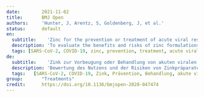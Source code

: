 ```yaml
---
date:        2021-11-02
title:       BMJ Open
authors:     'Hunter, J, Arentz, S, Goldenberg, J, et al.'
status:      default
en:
  subtitle:    'Zinc for the prevention or treatment of acute viral respiratory tract infections in adults: a rapid systematic review and meta-analysis of randomised controlled trials'
  description: 'To evaluate the benefits and risks of zinc formulations compared with controls for prevention or treatment of acute viral respiratory tract infections (RTIs) in adults. Seventeen English and Chinese databases were searched in April/May 2020 for randomised controlled trials (RCTs), and from April/May 2020 to August 2020 for SARS-CoV-2 RCTs. Cochrane rapid review methods were applied. Quality appraisals used the Risk of Bias 2.0 and Grading of Recommendations, Assessment, Development and Evaluation (GRADE) approach. Twenty-eight RCTs with 5446 participants were identified. None were specific to SARS-CoV-2. Compared with placebo, oral or intranasal zinc prevented 5 RTIs per 100 person-months. Sublingual zinc did not prevent clinical colds following human rhinovirus inoculations. On average, symptoms resolved 2 days earlier with sublingual or intranasal zinc compared with placebo and 19 more adults per 100 were likely to remain symptomatic on day 7 without zinc. There were clinically significant reductions in day 3 symptom severity scores, but not average daily symptom severity scores. Non-serious adverse events (AEs) (eg, nausea, mouth/nasal irritation) were higher. Compared with active controls, there were no differences in illness duration or AEs. No serious AEs were reported in the 25 RCTs that monitored them. In adult populations unlikely to be zinc deficient, there was some evidence suggesting zinc might prevent RTIs symptoms and shorten duration. Non-serious AEs may limit tolerability for some. The comparative efficacy/effectiveness of different zinc formulations and doses were unclear. The GRADE-certainty/quality of the evidence was limited by a high risk of bias, small sample sizes and/or heterogeneity. Further research, including SARS-CoV-2 clinical trials is warranted.'
  tags: [SARS-CoV-2, COVID-19, zinc, prevention, treatment, acute viral respiratory tract infections]
de: 
  subtitle:    'Zink zur Vorbeugung oder Behandlung von akuten viralen Atemwegsinfektionen bei Erwachsenen: eine schnelle systematische Überprüfung und Meta-Analyse von randomisierten kontrollierten Studien'
  description: 'Bewertung des Nutzens und der Risiken von Zinkpräparaten im Vergleich zu Kontrollen zur Vorbeugung oder Behandlung von akuten viralen Atemwegsinfektionen (RTIs) bei Erwachsenen. Siebzehn englische und chinesische Datenbanken wurden im April/Mai 2020 nach randomisierten kontrollierten Studien (RCTs) und von April/Mai 2020 bis August 2020 nach SARS-CoV-2 RCTs durchsucht. Es wurden die Methoden des Cochrane Rapid Review angewendet. Die Qualitätsbewertung erfolgte nach dem Ansatz Risk of Bias 2.0 und Grading of Recommendations, Assessment, Development and Evaluation (GRADE). Es wurden achtundzwanzig RCTs mit 5446 Teilnehmern identifiziert. Keine war spezifisch für SARS-CoV-2. Im Vergleich zu Placebo verhinderte orales oder intranasales Zink 5 RTIs pro 100 Personenmonate. Sublinguales Zink verhinderte keine klinischen Erkältungen nach Impfungen mit humanen Rhinoviren. Im Durchschnitt klangen die Symptome mit sublingualem oder intranasalem Zink im Vergleich zu Placebo 2 Tage früher ab, und 19 Erwachsene pro 100 Personenmonate waren am Tag 7 ohne Zink wahrscheinlich weiterhin symptomatisch. Es gab eine klinisch signifikante Verringerung des Schweregrads der Symptome an Tag 3, nicht jedoch des durchschnittlichen täglichen Schweregrads der Symptome. Nicht schwerwiegende unerwünschte Ereignisse (z. B. Übelkeit, Mund-/Nasenreizung) traten häufiger auf. Im Vergleich zu den aktiven Kontrollen gab es keine Unterschiede hinsichtlich der Krankheitsdauer oder der Nebenwirkungen. In den 25 RCTs, in denen sie beobachtet wurden, wurden keine schwerwiegenden unerwünschten Ereignisse gemeldet. Bei erwachsenen Bevölkerungsgruppen, bei denen ein Zinkmangel unwahrscheinlich ist, gab es einige Hinweise darauf, dass Zink die Symptome von RTIs verhindern und die Krankheitsdauer verkürzen könnte. Nicht schwerwiegende Nebenwirkungen können die Verträglichkeit für manche Menschen einschränken. Die vergleichende Wirksamkeit/Wirksamkeit verschiedener Zinkformulierungen und -dosen war unklar. Die GRADE-Sicherheit/Qualität der Nachweise wurde durch ein hohes Risiko der Verzerrung, kleine Stichprobengrößen und/oder Heterogenität eingeschränkt. Weitere Forschung, einschließlich klinischer Studien zu SARS-CoV-2, ist gerechtfertigt.'
  tags:   [SARS-CoV-2, COVID-19, Zink, Prävention, Behandlung, akute virale Infektionen der Atemwege]
group:       "Treatments"
credit:      https://doi.org/10.1136/bmjopen-2020-047474
---
```

